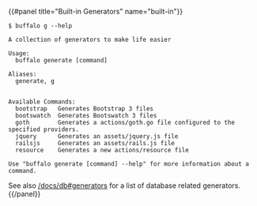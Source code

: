 {{#panel title="Built-in Generators" name="built-in"}}

```text
$ buffalo g --help

A collection of generators to make life easier

Usage:
  buffalo generate [command]

Aliases:
  generate, g


Available Commands:
  bootstrap   Generates Bootstrap 3 files
  bootswatch  Generates Bootswatch 3 files
  goth        Generates a actions/goth.go file configured to the specified providers.
  jquery      Generates an assets/jquery.js file
  railsjs     Generates an assets/rails.js file
  resource    Generates a new actions/resource file

Use "buffalo generate [command] --help" for more information about a command.
```

See also [/docs/db#generators](/docs/db#generators) for a list of database related generators.
{{/panel}}
